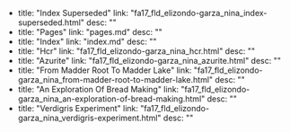   - title: "Index Superseded"
    link: "fa17_fld_elizondo-garza_nina_index-superseded.html"
    desc: ""
  - title: "Pages"
    link: "pages.md"
    desc: ""
  - title: "Index"
    link: "index.md"
    desc: ""
  - title: "Hcr"
    link: "fa17_fld_elizondo-garza_nina_hcr.html"
    desc: ""
  - title: "Azurite"
    link: "fa17_fld_elizondo-garza_nina_azurite.html"
    desc: ""
  - title: "From Madder Root To Madder Lake"
    link: "fa17_fld_elizondo-garza_nina_from-madder-root-to-madder-lake.html"
    desc: ""
  - title: "An Exploration Of Bread Making"
    link: "fa17_fld_elizondo-garza_nina_an-exploration-of-bread-making.html"
    desc: ""
  - title: "Verdigris Experiment"
    link: "fa17_fld_elizondo-garza_nina_verdigris-experiment.html"
    desc: ""
